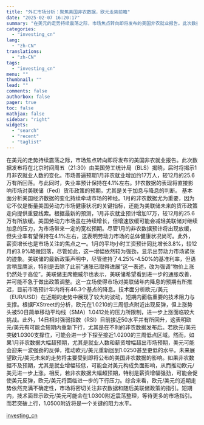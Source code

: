 ```yaml
---
title: "外汇市场分析：聚焦美国非农数据，欧元走势前瞻"
date: "2025-02-07 16:20:17"
summary: "在美元的走势持续震荡之际，市场焦点转向即将发布的美国非农就业报告。此次数据发布将在北京时间周五（21..."
categories:
  - "investing_cn"
lang:
  - "zh-CN"
translations:
  - "zh-CN"
tags:
  - "investing_cn"
menu: ""
thumbnail: ""
lead: ""
comments: false
authorbox: false
pager: true
toc: false
mathjax: false
sidebar: "right"
widgets:
  - "search"
  - "recent"
  - "taglist"
---
```


在美元的走势持续震荡之际，市场焦点转向即将发布的美国非农就业报告。此次数据发布将在北京时间周五（21:30）由美国劳工统计局（BLS）揭晓，届时将揭示1月非农就业人数的变化。市场普遍预期1月非农就业增加约17万人，较12月的25.6万有所回落。与此同时，失业率预计保持在4.1%左右。非农数据的表现将直接影响市场对美联储（Fed）货币政策的预期，尤其是关于加息与降息的判断。 基本面分析美国经济数据的变化持续牵动市场的神经。1月的非农数据尤为重要，因为它不仅是衡量美国劳动力市场健康状况的关键指标，还能为美联储未来的货币政策走向提供重要线索。根据最新的预测，1月非农就业预计增加17万，较12月的25.6万有所放缓。美国劳动力市场虽在持续增长，但增速放缓可能会减轻美联储对继续加息的压力，为市场带来一定的宽松预期。尽管1月的非农数据预计将出现放缓，但失业率有望保持在4.1%左右，这表明劳动力市场的总体健康状况尚可。此外，薪资增长也是市场关注的焦点之一。1月的平均小时工资预计同比增长3.8%，较12月的3.9%略微回落，尽管如此，这一增幅依然较为强劲，显示出劳动力市场紧张的迹象。美联储的最新政策声明中，尽管维持了4.25%-4.50%的基准利率，但语言稍显鹰派，特别是去除了此前“通胀已取得进展”这一表述，改为强调“物价上涨仍然处于高位”。美联储主席鲍威尔也表示，美联储希望看到进一步的通胀改善，并可能不急于做出政策调整。这一立场使得市场对美联储年内降息的预期有所推迟，目前市场预计年内将有46.3个基点的降息。技术面分析欧元/美元（EUR/USD）在近期的走势中展现了较大的波动，短期内面临重要的技术阻力与支撑。根据FXStreet的分析，欧元在1.0210的三周低点附近出现反弹，但上涨势头被50日简单移动平均线（SMA）1.0412处的压力所限制，进一步上涨面临较大挑战。此外，14日相对强弱指数（RSI）目前接近50水平并有所回升，这表明欧元/美元有可能会短期内重新下行，尤其是在不利的非农数据发布后。若欧元/美元突破1.0300支撑位，可能会进一步下探至接近1.0200的三周低点区域。然而，如果1月非农数据大幅超预期，尤其是就业人数和薪资增幅超出市场预期，美元可能会迎来一波强劲的反弹，推动欧元/美元重新回到1.0250甚至更低的水平。未来展望欧元/美元未来的走势将主要受到即将公布的美国非农数据的影响。如果非农数据不及预期，尤其是就业增幅较低，可能会对美元构成负面影响，从而推动欧元/美元进一步上涨。相反，若非农数据大幅超预期，特别是薪资增幅强劲，可能会促使美元反弹，欧元/美元将面临进一步的下行压力。综合来看，欧元/美元的近期走势依然充满不确定性，市场将密切关注非农数据和随后美联储政策的指引。短期内，技术面显示欧元/美元可能会在1.0300附近震荡整理，等待更多的市场指引。而若突破上行，1.0500附近将是一个关键的阻力水平。

[investing_cn](https://cn.investing.com/news/forex-news/article-2661951)
